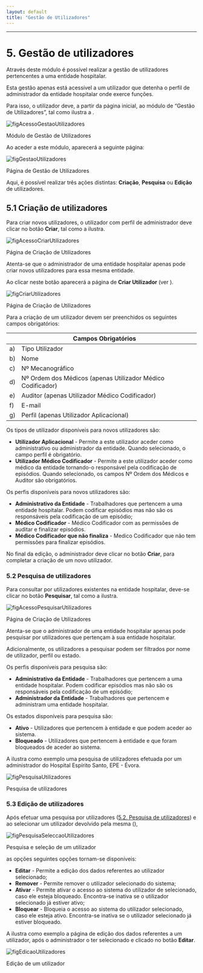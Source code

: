 ```yaml
---
layout: default
title: "Gestão de Utilizadores"
---
```



---

# 5. Gestão de utilizadores
<div id="gestaoUtilizadores"></div>

Através deste módulo é possível realizar a gestão de utilizadores pertencentes a uma entidade hospitalar. 

Esta gestão apenas está acessível a um utilizador que detenha o perfil de administrador da entidade hospitalar onde exerce funções.

Para isso, o utilizador deve, a partir da página inicial, ao módulo de “Gestão de Utilizadores”, tal como ilustra a [](#figAcessoGestaoUtilizadores).

![figAcessoGestaoUtilizadores](img/pages/5_1.jpg)

<p class="caption" id="figAcessoGestaoUtilizadores">Módulo de Gestão de Utilizadores</p>

Ao aceder a este módulo, aparecerá a seguinte página:

![figGestaoUtilizadores](img/pages/5_2.jpg)

<p class="caption" id="figGestaoUtilizadores">Página de Gestão de Utilizadores </p>

Aqui, é possível realizar três ações distintas: **Criação**, **Pesquisa** ou **Edição** de utilizadores. 


## 5.1 Criação de utilizadores
<div id="criarUtilizadores"></div>

Para criar novos utilizadores, o utilizador com perfil de administrador deve clicar no botão **Criar**, tal como a [](#figAcessoCriarUtilizadores) ilustra.

![figAcessoCriarUtilizadores](img/pages/5_1_1.jpg)

<p class="caption" id="figAcessoCriarUtilizadores">Página de Criação de Utilizadores </p>
 
Atenta-se que o administrador de uma entidade hospitalar apenas pode criar novos utilizadores para essa mesma entidade.

Ao clicar neste botão aparecerá a página de **Criar Utilizador** (ver [](#figCriarUtilizadores)).

![figCriarUtilizadores](img/pages/5_1_2.jpg)

<p class="caption" id="figCriarUtilizadores">Página de Criação de Utilizadores </p>

Para a criação de um utilizador devem ser preenchidos os seguintes campos obrigatórios:

|    |  Campos Obrigatórios [](#figCriarUtilizadores)				| 		|    
|----|--------------------------------------------------------------|-------|
| a) |  Tipo Utilizador       		                				|		|
| b) |  Nome       		                							|		|
| c) |  Nº Mecanográfico                   							|		|
| d) |  Nº Ordem dos Médicos (apenas Utilizador Médico Codificador) |		|
| e) |  Auditor (apenas Utilizador Médico Codificador) 				|		|
| f) |  E-mail				              							|		|
| g) |  Perfil (apenas Utilizador Aplicacional) 					| 		|
	
Os tipos de utilizador disponíveis para novos utilizadores são:

* **Utilizador Aplicacional** - Permite a este utilizador aceder como administrativo ou administrador da entidade. Quando selecionado, o campo perfil é obrigatório.
* **Utilizador Médico Codificador** - Permite a este utilizador aceder como médico da entidade tornando-o responsável pela codificação de episódios. Quando selecionado, os campos Nº Ordem dos Médicos e Auditor são obrigatórios.

Os perfis disponíveis para novos utilizadores são:

* **Administrativo da Entidade** - Trabalhadores que pertencem a uma entidade hospitalar. Podem codificar episódios mas não são os responsáveis pela codificação de um episódio;
* **Médico Codificador** - Médico Codificador com as permissões de auditar e finalizar episódios.
* **Médico Codificador que não finaliza** - Medico Codificador que não tem permissões para finalizar episódios.

No final da edição, o administrador deve clicar no botão **Criar**, para completar a criação de um novo utilizador.


### 5.2 Pesquisa de utilizadores

Para consultar por utilizadores existentes na entidade hospitalar, deve-se clicar no botão **Pesquisar**, tal como a [](#figAcessoPesquisarUtilizadores) ilustra.

![figAcessoPesquisarUtilizadores](img/pages/5_2_1.jpg)

<p class="caption" id="figAcessoPesquisarUtilizadores">Página de Criação de Utilizadores </p>

Atenta-se que o administrador de uma entidade hospitalar apenas pode pesquisar por utilizadores que pertençam à sua entidade hospitalar.

Adicionalmente, os utilizadores a pesquisar podem ser filtrados por nome de utilizador, perfil ou estado.

Os perfis disponíveis para pesquisa são:

* **Administrativo da Entidade** - Trabalhadores que pertencem a uma entidade hospitalar. Podem codificar episódios mas não são os responsáveis pela codificação de um episódio;
* **Administrador da Entidade** - Trabalhadores que pertencem e administram uma entidade hospitalar.

Os estados disponíveis para pesquisa são:

* **Ativo** - Utilizadores que pertencem à entidade e que podem aceder ao sistema.
* **Bloqueado** - Utilizadores que pertencem à entidade e que foram bloqueados de aceder ao sistema.

A [](#figPesquisaUtilizadores) ilustra como exemplo uma pesquisa de utilizadores efetuada por um administrador do Hospital Espírito Santo, EPE - Évora.

![figPesquisaUtilizadores](img/pages/5_2_2.jpg)

<p class="caption" id="figPesquisaUtilizadores">Pesquisa de utilizadores</p>


### 5.3 Edição de utilizadores
<div id="editarUtilizadores"></div>

Após efetuar uma pesquisa por utilizadores ([5.2. Pesquisa de utilizadores](#pesquisa-de-utilizadores)) e ao selecionar um utilizador devolvido pela mesma ([](#figPesquisaSeleccaoUtilizadores)),

![figPesquisaSeleccaoUtilizadores](img/pages/5_3_1.jpg)

<p class="caption" id="figPesquisaSeleccaoUtilizadores">Pesquisa e seleção de um utilizador</p>

as opções seguintes opções tornam-se disponíveis:

* **Editar** - Permite a edição dos dados referentes ao utilizador selecionado;
* **Remover** - Permite remover o utilizador selecionado do sistema;
* **Ativar** - Permite ativar o acesso ao sistema do utilizador de selecionado, caso ele esteja bloqueado. Encontra-se inativa se o utilizador selecionado já estiver ativo;
* **Bloquear** - Bloqueia o acesso ao sistema do utilizador selecionado, caso ele esteja ativo. Encontra-se inativa se o utilizador selecionado já estiver bloqueado.

A [](#figEdicaoUtilizadores) ilustra como exemplo a página de edição dos dados referentes a um utilizador, após o administrador o ter selecionado e clicado no botão **Editar**.

![figEdicaoUtilizadores](img/pages/5_3_2.jpg)

<p class="caption" id="figEdicaoUtilizadores">Edição de um utilizador</p>
